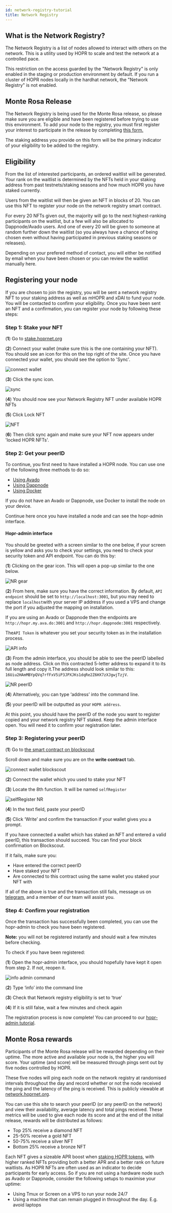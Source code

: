```yaml
---
id: network-registry-tutorial
title: Network Registry
---
```

## What is the Network Registry?

The Network Registry is a list of nodes allowed to interact with others on the network. This is a utility used by HOPR to scale and test the network at a controlled pace.

This restriction on the access guarded by the "Network Registry" is only enabled in the staging or production environment by default. If you run a cluster of HOPR nodes locally in the hardhat network, the "Network Registry" is not enabled.

## Monte Rosa Release

The Network Registry is being used for the Monte Rosa release, so please make sure you are eligible and have been registered before trying to use this environment. To add your node to the registry, you must first register your interest to participate in the release by completing [this form.](https://docs.google.com/forms/d/1Vl5tD0Fy0Vrm3oxxjGepVAiq-HQU3kWDJEuk35jpjeY/edit)

The staking address you provide on this form will be the primary indicator of your eligibility to be added to the registry.

## Eligibility

From the list of interested participants, an ordered waitlist will be generated. Your rank on the waitlist is determined by the NFTs held in your staking address from past testnets/staking seasons and how much HOPR you have staked currently.

Users from the waitlist will then be given an NFT in blocks of 20. You can use this NFT to register your node on the network registry smart contract.

For every 20 NFTs given out, the majority will go to the next highest-ranking participants on the waitlist, but a few will also be allocated to Dappnode/Avado users. And one of every 20 will be given to someone at random further down the waitlist (so you always have a chance of being chosen even without having participated in previous staking seasons or releases).

Depending on your prefered method of contact, you will either be notified by email when you have been chosen or you can review the waitlist manually here.

## Registering your node

If you are chosen to join the registry, you will be sent a network registry NFT to your staking address as well as mHOPR and xDAI to fund your node. You will be contacted to confirm your eligibility. Once you have been sent an NFT and a confirmation, you can register your node by following these steps:

### Step 1: Stake your NFT

(**1**) Go to [stake.hoprnet.org](stake.hoprnet.org)

(**2**) Connect your wallet (make sure this is the one containing your NFT). You should see an icon for this on the top right of the site. Once you have connected your wallet, you should see the option to 'Sync'.

![connect wallet](./images/connect_wallet_NR.png)

(**3**) Click the sync icon.

![sync](./images/sync_NR.png)

(**4**) You should now see your Network Registry NFT under available HOPR NFTs

(**5**) Click Lock NFT

![NFT](./images/NFT-NR.png)

(**6**) Then click sync again and make sure your NFT now appears under 'locked HOPR NFTs'.

### Step 2: Get your peerID

To continue, you first need to have installed a HOPR node. You can use one of the following three methods to do so:

* [Using Avado](./using-avado.md)
* [Using Dappnode](./using-dappnode.md)
* [Using Docker](./using-docker.md)

If you do not have an Avado or Dappnode, use Docker to install the node on your device.

Continue here once you have installed a node and can see the hopr-admin interface.

#### Hopr-admin interface

You should be greeted with a screen similar to the one below, if your screen is yellow and asks you to check your settings, you need to check your security token and API endpoint. You can do this by:

(**1**) Clicking on the gear icon. This will open a pop-up similar to the one below.

![NR gear](./images/NR-admin-gear.png)

(**2**) From here, make sure you have the correct information. By default, `API endpoint` should be set to `http://localhost:3001`, but you may need to replace `localhost`with your server IP address if you used a VPS and change the port if you adjusted the mapping on installation.

If you are using an Avado or Dappnode then the endpoints are `http://hopr.my.ava.do:3001` and `http://hopr.dappnode:3001` respectively.

The`API Token` is whatever you set your security token as in the installation process.

![API info](./images/API-info.png)

(**3**) From the admin interface, you should be able to see the peerID labelled as node address. Click on this contracted 5-letter address to expand it to its full length and copy it.The address should look similar to this: `16Uiu2HAmMBYpQVq7rfFxV5iP3JPXJKs1dqRe2Z6HX7zXJgwjTzjV`.

![NR peerID](./images/NR-admin-peerID.png)

(**4**) Alternatively, you can type ‘address’ into the command line.

(**5**) your peerID will be outputted as your `HOPR address`.

At this point, you should have the peerID of the node you want to register copied and your network registry NFT staked. Keep the admin interface open. You will need it to confirm your registration later.

### Step 3: Registering your peerID

(**1**) Go to [the smart contract on blockscout](https://blockscout.com/xdai/mainnet/address/0x819E6a81e1e3f96CF1ac9200477C2d09c676959D/write-contract#address-tabs)

Scroll down and make sure you are on the **write contract** tab.

![connect wallet blockscout](./images/blockscout-NR-connect%20wallet.png)

(**2**) Connect the wallet which you used to stake your NFT

(**3**) Locate the 8th function. It will be named `selfRegister`

![selfRegister NR](./images/NR-SelfRegister.png)

(**4**) In the text field, paste your peerID

(**5**) Click ‘Write’ and confirm the transaction if your wallet gives you a prompt.

If you have connected a wallet which has staked an NFT and entered a valid peerID, this transaction should succeed. You can find your block confirmation on Blockscout.

If it fails, make sure you:

- Have entered the correct peerID
- Have staked your NFT
- Are connected to this contract using the same wallet you staked your NFT with

If all of the above is true and the transaction still fails, message us on [telegram](https://t.me/hoprnet), and a member of our team will assist you.

### Step 4: Confirm your registration

Once the transaction has successfully been completed, you can use the hopr-admin to check you have been registered.

**Note:** you will not be registered instantly and should wait a few minutes before checking.

To check if you have been registered:

(**1**) Open the hopr-admin interface, you should hopefully have kept it open from step 2. If not, reopen it.

![info admin command](./images/info-NR-admin.png)

(**2**) Type ‘info’ into the command line

(**3**) Check that Network registry eligibility is set to ‘true’

(**4**) If it is still false, wait a few minutes and check again

The registration process is now complete! You can proceed to our [hopr-admin tutorial](using-hopr-admin).

## Monte Rosa rewards

Participants of the Monte Rosa release will be rewarded depending on their uptime. The more active and available your node is, the higher you will score. Your uptime (and score) will be measured through pings sent out by five nodes controlled by HOPR.

These five nodes will ping each node on the network registry at randomised intervals throughout the day and record whether or not the node received the ping and the latency of the ping is received. This is publicly viewable at [network.hoprnet.org](network.hoprnet.org).

You can use this site to search your peerID (or any peerID on the network) and view their availability, average latency and total pings received. These metrics will be used to give each node its score and at the end of the initial release, rewards will be distributed as follows:

* Top 25% receive a diamond NFT
* 25-50% receive a gold NFT
* 50-75% receive a silver NFT
* Bottom 25% receive a bronze NFT

Each NFT gives a sizeable APR boost when [staking HOPR tokens](stake.hoprnet.org), with higher ranked NFTs providing both a better APR and a better rank on future waitlists. As HOPR NFTs are often used as an indicator to decide participants for early access. So if you are not using a hardware node such as Avado or Dappnode, consider the following setups to maximise your uptime:

* Using Tmux or Screen on a VPS to run your node 24/7
* Using a machine that can remain plugged in throughout the day. E.g. avoid laptops
